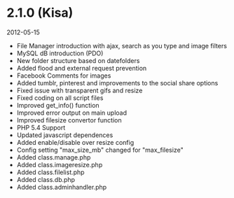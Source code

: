 # 2.1.0 (Kisa)

2012-05-15

- File Manager introduction with ajax, search as you type and image filters
- MySQL dB introduction (PDO)
- New folder structure based on datefolders
- Added flood and external request prevention
- Facebook Comments for images
- Added tumblr, pinterest and improvements to the social share options
- Fixed issue with transparent gifs and resize
- Fixed coding on all script files
- Improved get_info() function
- Improved error output on main upload
- Improved filesize convertor function
- PHP 5.4 Support
- Updated javascript dependences
- Added enable/disable over resize config
- Config setting "max_size_mb" changed for "max_filesize"
- Added class.manage.php
- Added class.imageresize.php
- Added class.filelist.php
- Added class.db.php
- Added class.adminhandler.php
